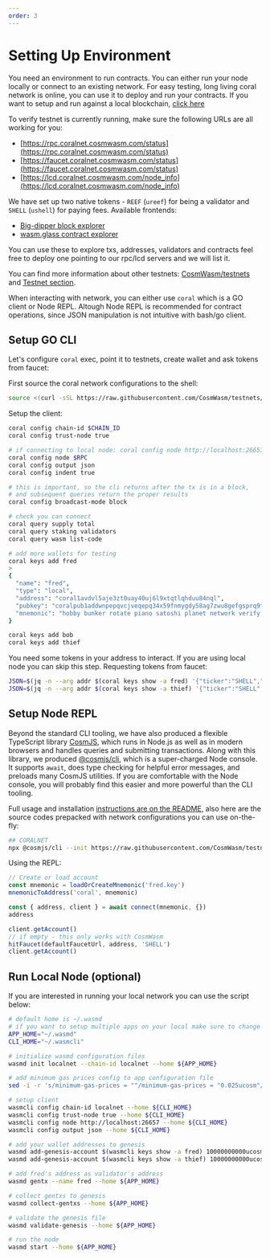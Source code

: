 ```yaml
---
order: 3
---
```


# Setting Up Environment

You need an environment to run contracts. You can either run your node locally or connect to an
existing network. For easy testing, long living coral network is online, you can use it to deploy and run your
contracts. If you want to setup and run against a local blockchain, [click
here](#run-local-node-optional)

To verify testnet is currently running, make sure the following URLs are all working for you:

- [https://rpc.coralnet.cosmwasm.com/status](https://rpc.coralnet.cosmwasm.com/status)
- [https://faucet.coralnet.cosmwasm.com/status](https://faucet.coralnet.cosmwasm.com/status)
- [https://lcd.coralnet.cosmwasm.com/node_info](https://lcd.coralnet.cosmwasm.com/node_info)

We have set up two native tokens - `REEF` (`ureef`) for being a validator and `SHELL` (`ushell`) for
paying fees.
Available frontends:

- [Big-dipper block explorer](https://bigdipper.coralnet.cosmwasm.com/)
- [wasm.glass contract explorer](https://coralnet.wasm.glass/#)

You can use these to explore txs, addresses, validators and contracts
feel free to deploy one pointing to our rpc/lcd servers and we will list it.

You can find more information about other testnets:
[CosmWasm/testnets](https://github.com/CosmWasm/testnets) and [Testnet
section](./../testnets/testnets.md).

When interacting with network, you can either use `coral` which is a GO client or Node REPL. Altough Node REPL is
recommended for contract operations, since JSON manipulation is not intuitive with bash/go client.

## Setup GO CLI

Let's configure `coral` exec, point it to testnets, create wallet and ask tokens from faucet:

First source the coral network configurations to the shell:

```sh
source <(curl -sSL https://raw.githubusercontent.com/CosmWasm/testnets/master/coralnet/defaults.env)
```

Setup the client:

```sh
coral config chain-id $CHAIN_ID
coral config trust-node true

# if connecting to local node: coral config node http://localhost:26657
coral config node $RPC
coral config output json
coral config indent true

# this is important, so the cli returns after the tx is in a block,
# and subsequent queries return the proper results
coral config broadcast-mode block

# check you can connect
coral query supply total
coral query staking validators
coral query wasm list-code

# add more wallets for testing
coral keys add fred
>
{
  "name": "fred",
  "type": "local",
  "address": "coral1avdvl5aje3zt0uay40uj6l9xtqtlqhduu84nql",
  "pubkey": "coralpub1addwnpepqvcjveqepq34x59fnmygdy58ag7zwu8gefgsprq9th38nxzptpgszc3rkve",
  "mnemonic": "hobby bunker rotate piano satoshi planet network verify else market spring toward pledge turkey tip slim word jaguar congress thumb flag project chalk inspire"
}

coral keys add bob
coral keys add thief
```

You need some tokens in your address to interact. If you are using local node you can skip this
step. Requesting tokens from faucet:

```sh
JSON=$(jq -n --arg addr $(coral keys show -a fred) '{"ticker":"SHELL","address":$addr}') && curl -X POST --header "Content-Type: application/json" --data "$JSON" https://faucet.coralnet.cosmwasm.com/credit
JSON=$(jq -n --arg addr $(coral keys show -a thief) '{"ticker":"SHELL","address":$addr}') && curl -X POST --header "Content-Type: application/json" --data "$JSON" https://faucet.coralnet.cosmwasm.com/credit
```

## Setup Node REPL

Beyond the standard CLI tooling, we have also produced a flexible TypeScript library
[CosmJS](https://github.com/CosmWasm/cosmjs), which runs in Node.js as well as in modern browsers
and handles queries and submitting transactions. Along with this library, we produced
[@cosmjs/cli](https://www.npmjs.com/package/@cosmjs/cli), which is a super-charged Node console. It
supports `await`, does type checking for helpful error messages, and preloads many CosmJS utilities.
If you are comfortable with the Node console, you will probably find this easier and more powerful
than the CLI tooling.

Full usage and installation [instructions are on the
README](https://github.com/CosmWasm/cosmjs/tree/master/packages/cli), also here are the source codes prepacked with
network configurations you can use on-the-fly:

```sh
## CORALNET
npx @cosmjs/cli --init https://raw.githubusercontent.com/CosmWasm/testnets/master/coralnet/cli_helper.ts
```

Using the REPL:

```js
// Create or load account
const mnemonic = loadOrCreateMnemonic('fred.key')
mnemonicToAddress('coral', mnemonic)

const { address, client } = await connect(mnemonic, {})
address

client.getAccount()
// if empty - this only works with CosmWasm
hitFaucet(defaultFaucetUrl, address, 'SHELL')
client.getAccount()
```

## Run Local Node (optional)

If you are interested in running your local network you can use the script below:

```sh
# default home is ~/.wasmd
# if you want to setup multiple apps on your local make sure to change this value
APP_HOME="~/.wasmd"
CLI_HOME="~/.wasmcli"

# initialize wasmd configuration files
wasmd init localnet --chain-id localnet --home ${APP_HOME}

# add minimum gas prices config to app configuration file
sed -i -r 's/minimum-gas-prices = ""/minimum-gas-prices = "0.025ucosm"/' ${APP_HOME}/config/app.toml

# setup client
wasmcli config chain-id localnet --home ${CLI_HOME}
wasmcli config trust-node true --home ${CLI_HOME}
wasmcli config node http://localhost:26657 --home ${CLI_HOME}
wasmcli config output json --home ${CLI_HOME}

# add your wallet addresses to genesis
wasmd add-genesis-account $(wasmcli keys show -a fred) 10000000000ucosm,10000000000stake --home ${APP_HOME}
wasmd add-genesis-account $(wasmcli keys show -a thief) 10000000000ucosm,10000000000stake --home ${APP_HOME}

# add fred's address as validator's address
wasmd gentx --name fred --home ${APP_HOME}

# collect gentxs to genesis
wasmd collect-gentxs --home ${APP_HOME}

# validate the genesis file
wasmd validate-genesis --home ${APP_HOME}

# run the node
wasmd start --home ${APP_HOME}
```
